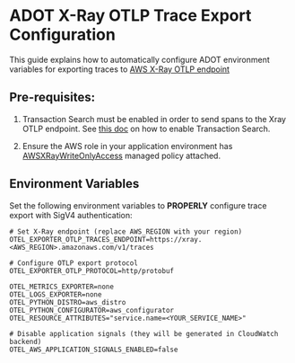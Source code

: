 # ADOT X-Ray OTLP Trace Export Configuration

This guide explains how to automatically configure ADOT environment variables for exporting traces to [AWS X-Ray OTLP endpoint](https://docs.aws.amazon.com/xray/latest/devguide/xray-opentelemetry.html)

## Pre-requisites:
1. Transaction Search must be enabled in order to send spans to the Xray OTLP endpoint. See [this doc](https://docs.aws.amazon.com/AmazonCloudWatch/latest/monitoring/CloudWatch-Transaction-Search-getting-started.html) on how to enable Transaction Search.

2. Ensure the AWS role in your application environment has [AWSXRayWriteOnlyAccess](https://docs.aws.amazon.com/aws-managed-policy/latest/reference/AWSXrayWriteOnlyAccess.html) managed policy attached.

## Environment Variables

Set the following environment variables to **PROPERLY** configure trace export with SigV4 authentication:

```shell
# Set X-Ray endpoint (replace AWS_REGION with your region)
OTEL_EXPORTER_OTLP_TRACES_ENDPOINT=https://xray.<AWS_REGION>.amazonaws.com/v1/traces

# Configure OTLP export protocol
OTEL_EXPORTER_OTLP_PROTOCOL=http/protobuf

OTEL_METRICS_EXPORTER=none
OTEL_LOGS_EXPORTER=none
OTEL_PYTHON_DISTRO=aws_distro
OTEL_PYTHON_CONFIGURATOR=aws_configurator
OTEL_RESOURCE_ATTRIBUTES="service.name=<YOUR_SERVICE_NAME>"

# Disable application signals (they will be generated in CloudWatch backend)
OTEL_AWS_APPLICATION_SIGNALS_ENABLED=false
